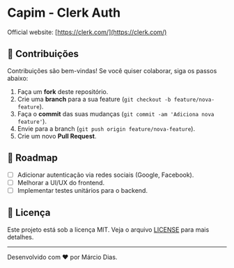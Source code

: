 
# Capim - Clerk Auth

Official website: [https://clerk.com/](https://clerk.com/)

## 🤝 Contribuições

Contribuições são bem-vindas! Se você quiser colaborar, siga os passos abaixo:

1. Faça um **fork** deste repositório.
2. Crie uma **branch** para a sua feature (`git checkout -b feature/nova-feature`).
3. Faça o **commit** das suas mudanças (`git commit -am 'Adiciona nova feature'`).
4. Envie para a branch (`git push origin feature/nova-feature`).
5. Crie um novo **Pull Request**.

## 📅 Roadmap

- [ ] Adicionar autenticação via redes sociais (Google, Facebook).
- [ ] Melhorar a UI/UX do frontend.
- [ ] Implementar testes unitários para o backend.

## 📝 Licença

Este projeto está sob a licença MIT. Veja o arquivo [LICENSE](LICENSE) para mais detalhes.

---

Desenvolvido com ❤️ por Márcio Dias.
